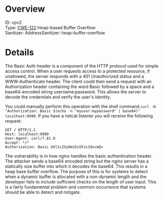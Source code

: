 # Overview
ID: cpv2   
Type: [CWE-122](https://cwe.mitre.org/data/definitions/122.html) Heap-based Buffer Overflow  
Sanitizer: AddressSanitizer: heap-buffer-overflow  

# Details

The Basic Auth header is a component of the HTTP protocol used for simple access control. When a user requests access to a protected resource, if unallowed, the server responds with a 401 Unauthorized status and a WWW-Authenticate header. The client could then send a request with an Authorization header containing the word Basic followed by a space and a base64-encoded string username:password. This allows the server to decode the credentials and verify the user's identity.

You could manually perform this operation with the shell command ``curl -H "Authorization: Basic $(echo -n "myuser:mypassword" | base64)" localhost:9999``. If you have a netcat listener you will receive the following request:
```
GET / HTTP/1.1
Host: localhost:9999
User-Agent: curl/7.81.0
Accept: */*
Authorization: Basic bXl1c2VyOm15cGFzc3dvcmQ=
``` 

The vulnerability is in how nginx handles the basic authentication header. The attacker sends a base64 encoded string but the nginx server has a statically size buffer into which it decodes the base64. This results in a heap base buffer overflow. The purpose of this is for systems to detect when a dynamic buffer is allocated with a non-dynamic length and the developer fails to include sufficient checks on the length of user input. This is a fairly fundamental problem and common occurrence that systems should be able to detect and mitigate.

